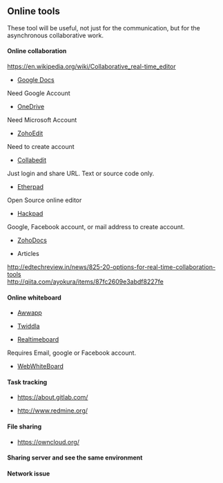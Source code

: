 ## Online tools

These tool will be useful, not just for the communication, but for the asynchronous collaborative work.


#### Online collaboration

https://en.wikipedia.org/wiki/Collaborative_real-time_editor

- [Google Docs](https://www.google.com/docs/about/)

Need Google Account

- [OneDrive](https://onedrive.live.com/about/en-us/)

Need Microsoft Account

- [ZohoEdit](https://www.zoho.com/docs/#allfiles)

Need to create account

- [Collabedit](http://collabedit.com/ )

Just login and share URL. Text or source code only.

- [Etherpad](http://etherpad.org/)

Open Source online editor

- [Hackpad](https://hackpad.com/)

Google, Facebook account, or mail address to create account.

- [ZohoDocs](https://www.zoho.com/docs/download.html)

- Articles

http://edtechreview.in/news/825-20-options-for-real-time-collaboration-tools <Br>
http://qiita.com/ayokura/items/87fc2609e3abdf8227fe



#### Online whiteboard

- [Awwapp](https://awwapp.com/)

- [Twiddla](http://www.twiddla.com/)

- [Realtimeboard](https://realtimeboard.com/)

Requires Email, google or Facebook account.

- [WebWhiteBoard](http://webwhiteboard.com/)



#### Task tracking

- https://about.gitlab.com/

- http://www.redmine.org/

#### File sharing 
 
- https://owncloud.org/

#### Sharing server and see the same environment

#### Network issue


